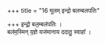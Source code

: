 +++
title = "16 मूलम् इन्द्रो बलम्बलपतिः"

+++
इन्द्रो॒ बल॒म्बल॑पतिः ।  
बल॑म॒स्मिन् य॒ज्ञे यज॑मानाय ददातु॒ स्वाहा᳚ ।  

